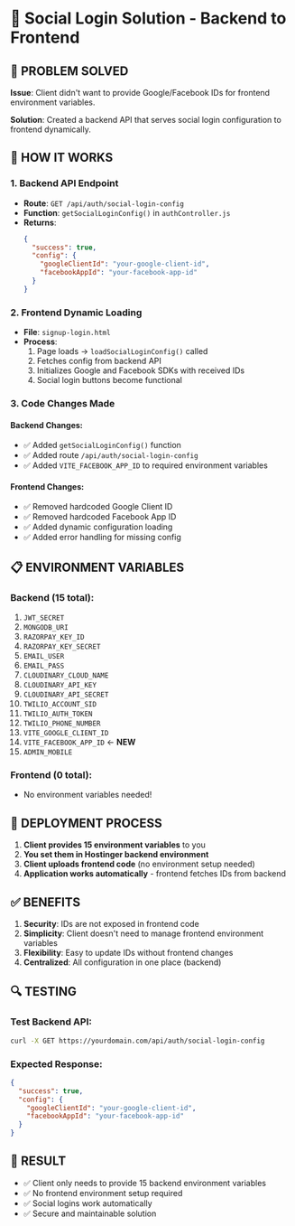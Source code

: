 # 🔐 Social Login Solution - Backend to Frontend

## 🎯 **PROBLEM SOLVED**

**Issue**: Client didn't want to provide Google/Facebook IDs for frontend environment variables.

**Solution**: Created a backend API that serves social login configuration to frontend dynamically.

## 🔧 **HOW IT WORKS**

### 1. **Backend API Endpoint**
- **Route**: `GET /api/auth/social-login-config`
- **Function**: `getSocialLoginConfig()` in `authController.js`
- **Returns**: 
  ```json
  {
    "success": true,
    "config": {
      "googleClientId": "your-google-client-id",
      "facebookAppId": "your-facebook-app-id"
    }
  }
  ```

### 2. **Frontend Dynamic Loading**
- **File**: `signup-login.html`
- **Process**:
  1. Page loads → `loadSocialLoginConfig()` called
  2. Fetches config from backend API
  3. Initializes Google and Facebook SDKs with received IDs
  4. Social login buttons become functional

### 3. **Code Changes Made**

#### **Backend Changes**:
- ✅ Added `getSocialLoginConfig()` function
- ✅ Added route `/api/auth/social-login-config`
- ✅ Added `VITE_FACEBOOK_APP_ID` to required environment variables

#### **Frontend Changes**:
- ✅ Removed hardcoded Google Client ID
- ✅ Removed hardcoded Facebook App ID
- ✅ Added dynamic configuration loading
- ✅ Added error handling for missing config

## 📋 **ENVIRONMENT VARIABLES**

### **Backend (15 total)**:
1. `JWT_SECRET`
2. `MONGODB_URI`
3. `RAZORPAY_KEY_ID`
4. `RAZORPAY_KEY_SECRET`
5. `EMAIL_USER`
6. `EMAIL_PASS`
7. `CLOUDINARY_CLOUD_NAME`
8. `CLOUDINARY_API_KEY`
9. `CLOUDINARY_API_SECRET`
10. `TWILIO_ACCOUNT_SID`
11. `TWILIO_AUTH_TOKEN`
12. `TWILIO_PHONE_NUMBER`
13. `VITE_GOOGLE_CLIENT_ID`
14. `VITE_FACEBOOK_APP_ID` ← **NEW**
15. `ADMIN_MOBILE`

### **Frontend (0 total)**:
- No environment variables needed!

## 🚀 **DEPLOYMENT PROCESS**

1. **Client provides 15 environment variables** to you
2. **You set them in Hostinger backend environment**
3. **Client uploads frontend code** (no environment setup needed)
4. **Application works automatically** - frontend fetches IDs from backend

## ✅ **BENEFITS**

1. **Security**: IDs are not exposed in frontend code
2. **Simplicity**: Client doesn't need to manage frontend environment variables
3. **Flexibility**: Easy to update IDs without frontend changes
4. **Centralized**: All configuration in one place (backend)

## 🔍 **TESTING**

### **Test Backend API**:
```bash
curl -X GET https://yourdomain.com/api/auth/social-login-config
```

### **Expected Response**:
```json
{
  "success": true,
  "config": {
    "googleClientId": "your-google-client-id",
    "facebookAppId": "your-facebook-app-id"
  }
}
```

## 🎉 **RESULT**

- ✅ Client only needs to provide 15 backend environment variables
- ✅ No frontend environment setup required
- ✅ Social logins work automatically
- ✅ Secure and maintainable solution
